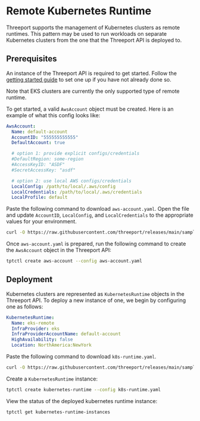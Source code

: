 # Remote Kubernetes Runtime

Threeport supports the management of Kubernetes clusters as remote runtimes.
This pattern may be used to run workloads on separate Kubernetes clusters from the one
that the Threeport API is deployed to.

## Prerequisites

An instance of the Threeport API is required to get started. Follow the [getting started
guide](guides/getting-started/) to set one up if you have not already done so.

Note that EKS clusters are currently the only supported type of remote runtime.

To get started, a valid `AwsAccount` object must be created. Here is an example of what this config looks like:

```yaml
AwsAccount:
  Name: default-account
  AccountID: "555555555555"
  DefaultAccount: true

  # option 1: provide explicit configs/credentials
  #DefaultRegion: some-region
  #AccessKeyID: "ASDF"
  #SecretAccessKey: "asdf"

  # option 2: use local AWS configs/credentials
  LocalConfig: /path/to/local/.aws/config
  LocalCredentials: /path/to/local/.aws/credentials
  LocalProfile: default
```

Paste the following command to download `aws-account.yaml`. Open the file and update `AccountID`,
`LocalConfig`, and `LocalCredentials` to the appropriate values for your environment.

```bash
curl -O https://raw.githubusercontent.com/threeport/releases/main/samples/aws-account.yaml
```

Once `aws-account.yaml` is prepared, run the following command to create the `AwsAccount`
object in the Threeport API:
```bash
tptctl create aws-account --config aws-account.yaml
```

## Deployment

Kubernetes clusters are represented as `KubernetesRuntime` objects in the Threeport API.
To deploy a new instance of one, we begin by configuring one as follows:

```yaml
KubernetesRuntime:
  Name: eks-remote
  InfraProvider: eks
  InfraProviderAccountName: default-account
  HighAvailability: false
  Location: NorthAmerica:NewYork
```

Paste the following command to download `k8s-runtime.yaml`.
```bash
curl -O https://raw.githubusercontent.com/threeport/releases/main/samples/k8s-runtime.yaml
```

Create a `KubernetesRuntime` instance:
```bash
tptctl create kubernetes-runtime --config k8s-runtime.yaml
```

View the status of the deployed kubernetes runtime instance:
```bash
tptctl get kubernetes-runtime-instances
```
